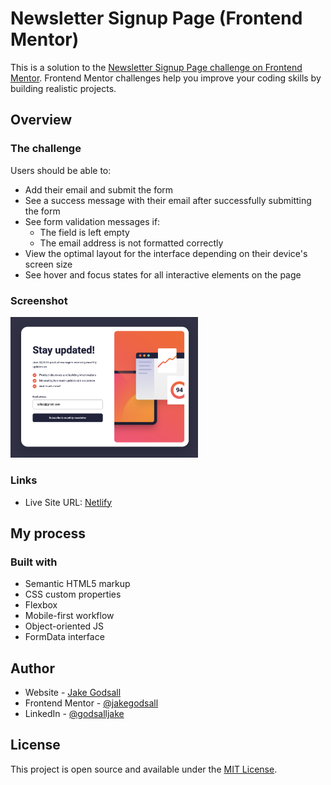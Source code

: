 # Newsletter Signup Page (Frontend Mentor)

This is a solution to the [Newsletter Signup Page challenge on Frontend Mentor](https://www.frontendmentor.io/challenges/newsletter-signup-form-with-success-message-3FC1AZbNrv/). Frontend Mentor challenges help you improve your coding skills by building realistic projects.

## Overview

### The challenge

Users should be able to:

- Add their email and submit the form
- See a success message with their email after successfully submitting the form
- See form validation messages if:
  - The field is left empty
  - The email address is not formatted correctly
- View the optimal layout for the interface depending on their device's screen size
- See hover and focus states for all interactive elements on the page

### Screenshot

<img src="./complete/desktop-screenshot.png" width=300px>

### Links

- Live Site URL: [Netlify](https://jakegodsall-newsletter-signup-page.netlify.app/)

## My process

### Built with

- Semantic HTML5 markup
- CSS custom properties
- Flexbox
- Mobile-first workflow
- Object-oriented JS
- FormData interface

## Author

- Website - [Jake Godsall](https://jakegodsall.com)
- Frontend Mentor - [@jakegodsall](https://www.frontendmentor.io/profile/jakegodsall)
- LinkedIn - [@godsalljake](https://www.linkedin.com/in/godsalljake/)

## License

This project is open source and available under the [MIT License](./LICENSE).
